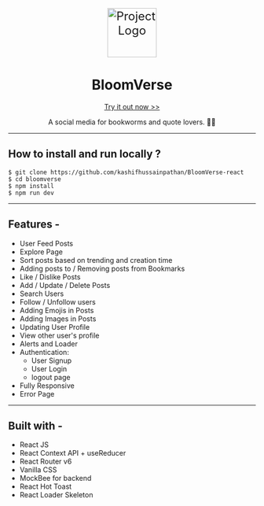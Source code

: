 <div align="center">
  <img src="https://bookish-kp.vercel.app/static/media/logo.508d857b57084282a17d.png" alt="Project Logo" width="100" style="display: block; margin: 0 auto; font-size: 24px;">
</div> <h1 align="center">BloomVerse</h1>

<p align="center"> <a href="https://bookish-kp.vercel.app/">Try it out now >></a> </p>
<p align="center">A social media for bookworms and quote lovers. 🌱📖</p>
<hr/>
<h2>How to install and run locally ? </h2>

```
$ git clone https://github.com/kashifhussainpathan/BloomVerse-react
$ cd bloomverse
$ npm install
$ npm run dev
```

<hr/>
<h2>Features -</h2>

- User Feed Posts
- Explore Page
- Sort posts based on trending and creation time
- Adding posts to / Removing posts from Bookmarks
- Like / Dislike Posts
- Add / Update / Delete Posts
- Search Users
- Follow / Unfollow users
- Adding Emojis in Posts
- Adding Images in Posts
- Updating User Profile
- View other user's profile
- Alerts and Loader
- Authentication:
  - User Signup
  - User Login
  * logout page
- Fully Responsive
- Error Page

---

<h2> Built with - </h2>

- React JS
- React Context API + useReducer
- React Router v6
- Vanilla CSS
- MockBee for backend
- React Hot Toast
- React Loader Skeleton

